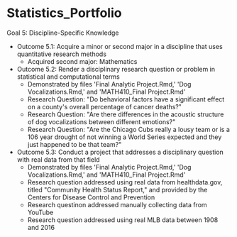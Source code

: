 # Statistics_Portfolio
Goal 5: Discipline-Specific Knowledge
  - Outcome 5.1: Acquire a minor or second major in a discipline that uses quantitative research methods
    + Acquired second major: Mathematics
  - Outcome 5.2: Render a disciplinary research question or problem in statistical and computational terms
    + Demonstrated by files 'Final Analytic Project.Rmd,' 'Dog Vocalizations.Rmd,' and 'MATH410_Final Project.Rmd'
    + Research Question: "Do behavioral factors have a significant effect on a county's overall percentage of cancer deaths?"
    + Research Question: "Are there differences in the acoustic structure of dog vocalizations between different emotions?" 
    + Research Question: "Are the Chicago Cubs really a lousy team or is a 106 year drought of not winning a World Series expected and they just happened to be that team?"
  - Outcome 5.3: Conduct a project that addresses a disciplinary question with real data from that field
    + Demonstrated by files 'Final Analytic Project.Rmd,' 'Dog Vocalizations.Rmd,' and 'MATH410_Final Project.Rmd'
    + Research question addressed using real data from healthdata.gov, titled "Community Health Status Report," and provided by the Centers for Disease Control and Prevention
    + Research questinon addressed manually collecting data from YouTube
    + Research question addressed using real MLB data between 1908 and 2016
